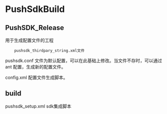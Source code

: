 PushSdkBuild
============

PushSDK_Release
----------
用于生成配置文件的工程
		
		pushsdk_thirdpary_string.xml文件
		
pushsdk.conf 	文件为默认配置，可以在此基础上修改。当文件不存时，可以通过ant 配置，生成新的配置文件。

config.xml 		配置文件生成脚本。


build
------
pushsdk_setup.xml  sdk集成脚本